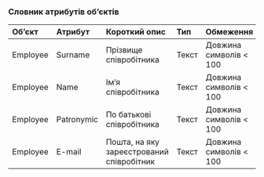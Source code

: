 ### Словник атрибутів об’єктів
|Обʼєкт|Атрибут|Короткий опис|Тип|Обмеження|
|:-|:-|:-|:-|:-|
|Employee|Surname|Прізвище співробітника|Текст|Довжина символів < 100|
|Employee|Name|Імʼя співробітника|Текст|Довжина символів < 100|
|Employee|Patronymic|По батькові співробітника|Текст|Довжина символів < 100|
|Employee|E-mail|Пошта, на яку зареєстрований співробітник|Текст|Довжина символів < 100|
